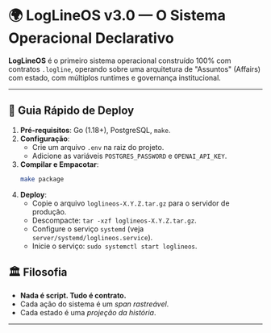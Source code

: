 # 🌍 LogLineOS v3.0 — O Sistema Operacional Declarativo

**LogLineOS** é o primeiro sistema operacional construído 100% com contratos `.logline`, operando sobre uma arquitetura de "Assuntos" (Affairs) com estado, com múltiplos runtimes e governança institucional.

---

## 🚀 Guia Rápido de Deploy

1.  **Pré-requisitos**: Go (1.18+), PostgreSQL, `make`.
2.  **Configuração**:
    - Crie um arquivo `.env` na raiz do projeto.
    - Adicione as variáveis `POSTGRES_PASSWORD` e `OPENAI_API_KEY`.
3.  **Compilar e Empacotar**:
    ```bash
    make package
    ```
4.  **Deploy**:
    - Copie o arquivo `loglineos-X.Y.Z.tar.gz` para o servidor de produção.
    - Descompacte: `tar -xzf loglineos-X.Y.Z.tar.gz`.
    - Configure o serviço `systemd` (veja `server/systemd/loglineos.service`).
    - Inicie o serviço: `sudo systemctl start loglineos`.

## 🏛️ Filosofia

- **Nada é script. Tudo é contrato.**
- Cada ação do sistema é um *span rastreável*.
- Cada estado é uma *projeção da história*.

---